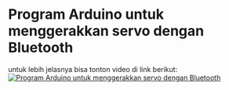 # Program Arduino untuk menggerakkan servo dengan Bluetooth
untuk lebih jelasnya bisa tonton video di link berikut:
[![Program Arduino untuk menggerakkan servo dengan Bluetooth](https://img.youtube.com/vi/oxtQH4qcDSk&t=233s/0.jpg)](https://www.youtube.com/watch?v=oxtQH4qcDSk&t=233s)
